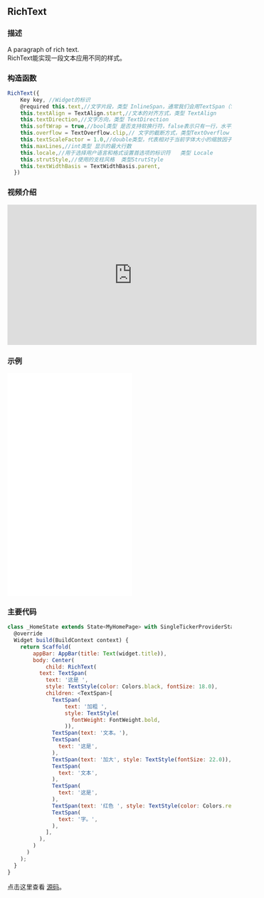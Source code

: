 ## RichText

### 描述
A paragraph of rich text.  
RichText能实现一段文本应用不同的样式。

### 构造函数
```javascript
RichText({
    Key key, //Widget的标识
    @required this.text,//文字片段，类型 InlineSpan，通常我们会用TextSpan（它是InlineSpan的子类） 
    this.textAlign = TextAlign.start,//文本的对齐方式，类型 TextAlign
    this.textDirection,//文字方向，类型 TextDirection
    this.softWrap = true,//bool类型 是否支持软换行符，false表示只有一行，水平无限延伸
    this.overflow = TextOverflow.clip,// 文字的截断方式，类型TextOverflow
    this.textScaleFactor = 1.0,//double类型，代表相对于当前字体大小的缩放因子，默认值为1.0
    this.maxLines,//int类型 显示的最大行数   
    this.locale,//用于选择用户语言和格式设置首选项的标识符   类型 Locale
    this.strutStyle,//使用的支柱风格  类型StrutStyle
    this.textWidthBasis = TextWidthBasis.parent,
  }) 
```
### 视频介绍
<iframe width="560" height="315" src="https://www.youtube.com/embed/rykDVh-QFfw" frameborder="0" allow="accelerometer; autoplay; encrypted-media; gyroscope; picture-in-picture" allowfullscreen></iframe>

### 示例  
<iframe src="./web/index.html" width="280px" height="500px" frameborder="0" scrolling="no"></iframe>

### 主要代码
```javascript
class _HomeState extends State<MyHomePage> with SingleTickerProviderStateMixin {
  @override
  Widget build(BuildContext context) {
    return Scaffold(
        appBar: AppBar(title: Text(widget.title)),
        body: Center(
            child: RichText(
          text: TextSpan(
            text: '这是 ',
            style: TextStyle(color: Colors.black, fontSize: 18.0),
            children: <TextSpan>[
              TextSpan(
                  text: '加粗 ',
                  style: TextStyle(
                    fontWeight: FontWeight.bold,
                  )),
              TextSpan(text: '文本。'),
              TextSpan(
                text: '这是',
              ),
              TextSpan(text: '加大', style: TextStyle(fontSize: 22.0)),
              TextSpan(
                text: '文本',
              ),
              TextSpan(
                text: '这是',
              ),
              TextSpan(text: '红色 ', style: TextStyle(color: Colors.red)),
              TextSpan(
                text: '字。',
              ),
            ],
          ),
        )
      )
    );
  }
}
```

点击这里查看 [源码](./web/main.dart)。

